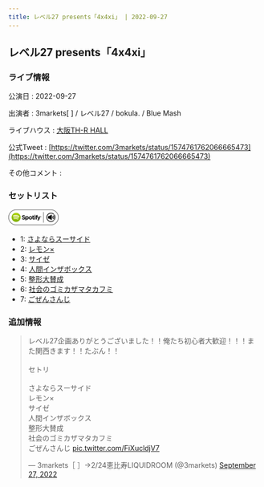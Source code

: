 ```yaml
---
title: レベル27 presents「4x4xi」 | 2022-09-27
---
```

## レベル27 presents「4x4xi」

### ライブ情報

公演日
:    2022-09-27

出演者
:    3markets[ ] / レベル27 / bokula. / Blue Mash

ライブハウス
:    [大阪TH-R HALL](livehouse028.html)

公式Tweet
:    [https://twitter.com/3markets/status/1574761762066665473](https://twitter.com/3markets/status/1574761762066665473)

その他コメント
:    

### セットリスト


[![play with spotify](images/spotify-icon.png)](https://open.spotify.com/playlist/780gpx00FTVhOeGPZZNOO6)



*  1: [さよならスーサイド](song013.html)
*  2: [レモン×](song003.html)
*  3: [サイゼ](song004.html)
*  4: [人間インザボックス](song016.html)
*  5: [整形大賛成](song005.html)
*  6: [社会のゴミカザマタカフミ](song002.html)
*  7: [ごぜんさんじ](song026.html)


### 追加情報



<blockquote class="twitter-tweet"><p lang="ja" dir="ltr">レベル27企画ありがとうございました！！俺たち初心者大歓迎！！！また関西きます！！たぶん！！<br><br>セトリ<br><br>さよならスーサイド<br>レモン×<br>サイゼ<br>人間インザボックス<br>整形大賛成<br>社会のゴミカザマタカフミ<br>ごぜんさんじ <a href="https://t.co/FiXucldjV7">pic.twitter.com/FiXucldjV7</a></p>&mdash; 3markets［ ］→2/24恵比寿LIQUIDROOM (@3markets) <a href="https://twitter.com/3markets/status/1574761762066665473?ref_src=twsrc%5Etfw">September 27, 2022</a></blockquote>
<script async src="https://platform.twitter.com/widgets.js" charset="utf-8"></script>


